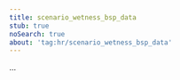 ```yaml
---
title: scenario_wetness_bsp_data
stub: true
noSearch: true
about: 'tag:hr/scenario_wetness_bsp_data'
---
```

  ...
